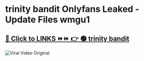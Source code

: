 
 # trinity bandit Onlyfans Leaked - Update Files wmgu1

## <h2><a href="https://clipsfans.com/trinity_bandit&ref=git">🔗 Click to LINKS ⏩⏩ 👉 🟢 trinity bandit </a></h2>

<a href="https://clipsfans.com/trinity_bandit&ref=git" rel="nofollow" data-target="animated-image.originalLink"><img src="https://i.ibb.co.com/xMMVF88/686577567.gif" alt="Viral Video Original" style="max-width: 100%; display: inline-block;" data-target="animated-image.originalImage"></a>


